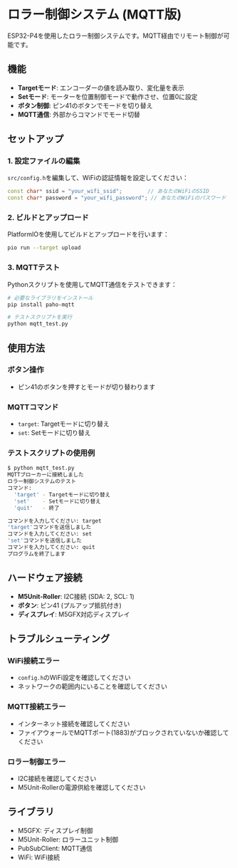 # ロラー制御システム (MQTT版)

ESP32-P4を使用したロラー制御システムです。MQTT経由でリモート制御が可能です。

## 機能

- **Targetモード**: エンコーダーの値を読み取り、変化量を表示
- **Setモード**: モーターを位置制御モードで動作させ、位置0に設定
- **ボタン制御**: ピン41のボタンでモードを切り替え
- **MQTT通信**: 外部からコマンドでモード切替

## セットアップ

### 1. 設定ファイルの編集

`src/config.h`を編集して、WiFiの認証情報を設定してください：

```cpp
const char* ssid = "your_wifi_ssid";        // あなたのWiFiのSSID
const char* password = "your_wifi_password"; // あなたのWiFiのパスワード
```

### 2. ビルドとアップロード

PlatformIOを使用してビルドとアップロードを行います：

```bash
pio run --target upload
```

### 3. MQTTテスト

Pythonスクリプトを使用してMQTT通信をテストできます：

```bash
# 必要なライブラリをインストール
pip install paho-mqtt

# テストスクリプトを実行
python mqtt_test.py
```

## 使用方法

### ボタン操作
- ピン41のボタンを押すとモードが切り替わります

### MQTTコマンド
- `target`: Targetモードに切り替え
- `set`: Setモードに切り替え

### テストスクリプトの使用例

```bash
$ python mqtt_test.py
MQTTブローカーに接続しました
ロラー制御システムのテスト
コマンド:
  'target' - Targetモードに切り替え
  'set'    - Setモードに切り替え
  'quit'   - 終了

コマンドを入力してください: target
'target'コマンドを送信しました
コマンドを入力してください: set
'set'コマンドを送信しました
コマンドを入力してください: quit
プログラムを終了します
```

## ハードウェア接続

- **M5Unit-Roller**: I2C接続 (SDA: 2, SCL: 1)
- **ボタン**: ピン41 (プルアップ抵抗付き)
- **ディスプレイ**: M5GFX対応ディスプレイ

## トラブルシューティング

### WiFi接続エラー
- `config.h`のWiFi設定を確認してください
- ネットワークの範囲内にいることを確認してください

### MQTT接続エラー
- インターネット接続を確認してください
- ファイアウォールでMQTTポート(1883)がブロックされていないか確認してください

### ロラー制御エラー
- I2C接続を確認してください
- M5Unit-Rollerの電源供給を確認してください

## ライブラリ

- M5GFX: ディスプレイ制御
- M5Unit-Roller: ロラーユニット制御
- PubSubClient: MQTT通信
- WiFi: WiFi接続 